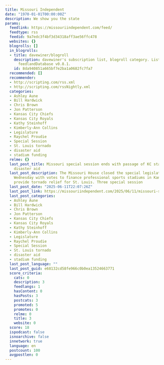 ```yaml
---
title: Missouri Independent
date: "1970-01-01T00:00:00Z"
description: We show you the state
params:
  feedlink: https://missouriindependent.com/feed/
  feedtype: rss
  feedid: 9a7edc3f4bf3d34318aff3ae56ffc478
  websites: {}
  blogrolls: []
  in_blogrolls:
  - title: davewiner/blogroll
    description: davewiner's subscription list, blogroll category. List created by
      feedlandDatabase v0.8.1.
    id: 8da940851a665bf7e2ba1a0682fc7fa7
  recommended: []
  recommender:
  - http://scripting.com/rss.xml
  - http://scripting.com/rssNightly.xml
  categories:
  - Ashley Aune
  - Bill Hardwick
  - Chris Brown
  - Jon Patterson
  - Kansas City Chiefs
  - Kansas City Royals
  - Kathy Steinhoff
  - Kimberly-Ann Collins
  - Legislature
  - Raychel Proudie
  - Special Session
  - St. Louis tornado
  - disaster aid
  - stadium funding
  relme: {}
  last_post_title: Missouri special session ends with passage of KC stadium funding,
    disaster aid
  last_post_description: The Missouri House closed the special legislative session
    Wednesday with votes to finance professional sports stadiums in Kansas City and
    provide tornado relief for St. Louis. Three special session
  last_post_date: "2025-06-11T22:07:26Z"
  last_post_link: https://missouriindependent.com/2025/06/11/missouri-special-session-ends-with-passage-kc-stadium-funding-disaster-aid/
  last_post_categories:
  - Ashley Aune
  - Bill Hardwick
  - Chris Brown
  - Jon Patterson
  - Kansas City Chiefs
  - Kansas City Royals
  - Kathy Steinhoff
  - Kimberly-Ann Collins
  - Legislature
  - Raychel Proudie
  - Special Session
  - St. Louis tornado
  - disaster aid
  - stadium funding
  last_post_language: ""
  last_post_guid: e68132cd58fe966c0b0ea13524663771
  score_criteria:
    cats: 0
    description: 3
    feedlangs: 1
    hasContent: 0
    hasPosts: 3
    postcats: 3
    promoted: 5
    promotes: 0
    relme: 0
    title: 3
    website: 0
  score: 18
  ispodcast: false
  isnoarchive: false
  innetwork: true
  language: en
  postcount: 100
  avgpostlen: 0
---
```

